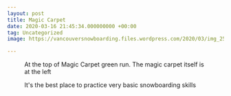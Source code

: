 ```yaml
---
layout: post
title: Magic Carpet
date: 2020-03-16 21:45:34.000000000 +00:00
tag: Uncategorized
image: https://vancouversnowboarding.files.wordpress.com/2020/03/img_2594.jpg

---
```

<!-- wp:image -->
<figure class="wp-block-image"><img src="https://lh3.googleusercontent.com/cdf8zyUcjohk3m0QgWjB6XqoEzEvzibkL7LJAGefutgUMR8i_0SJsVOPHHxeG_P6zj8xfAFwwAjJhuC671FKUdSCBFN_K-OxBBIFcaMZXH_y4KDx6TDsf-dkFSy0vkkcppXFGIT4p6ejrPwChL-bN0TwTAYbP_2E5xjZmWMP3SV8K_TAPJxPxi-5JsfC0hNfU9wRWES9PPeZTeiqAzvv84KN5vVgTweoxaTSzb5QsGXNAZaAx3DjlmSIbHfQ-0z11PK-yE10elT7pOaMM1YH_qt970bczksWxndW6pCFHn4xXWO8b5dMfYJSBJKU6eW5U3luqMj6J0lDaMjJD7DOcvn2ma94TZFSbbCPNunmuHrQCXBsy9v_7gqQPV6q4w653vni8QYxXfkIy5O3ZQKoI9KjS_5BFSXQw3MEVm1Irl5P4PXVE5XL2B3RSQuJrzA4PuvpHswzh3ORLdXilCjIqFeijJP-727Piptmsu-kAPYDgysQ8xv8w22-mmxKUOwXBtBmVkMat3yDo0GuJ6deU2tNsvbqR_elM53XII7mRb2EpNH7Ldgb5wLdVSraTen_e4WfwMQ3P42Gjd1jzvGjwv35wPmIdPYKh9dyplkPFrOIK_KT4Kq9161i7BXczDP6m5Es5eYaaJ2XFC7b0QyTESvXdz4Rgpm1x2-MlkI0owzerKLOb6WmCciO9kGCCZIhVU962oBicvTM4Ne1DG7Bmn6boYjRuTn6_8D4hqTQ_N4K4z12sSfMDQ=w1824-h1368-no" alt="" /><figcaption>At the top of Magic Carpet green run. The magic carpet itself is at the left</figcaption></figure>
<!-- /wp:image -->

<!-- wp:image -->
<figure class="wp-block-image"><img src="https://lh3.googleusercontent.com/5fr-uZKJ__-W1zdaLmWzPPxZUQteJ2SrrIH96gLnOfzHin2DSe2V4krCo5ZeOeJS9p49a6a88k5p5Oy5uG0KzVXfbC4wWfuVLE6wfMKhIluLx5cwoang_wvaDLdFzUoBpPJpqcrzOlSn2OIVH2zVrnZBBucu-3hLidn9UHf81tpWpiRqSyXgSPZcC_Ygjg5c3FrquD1rXblTIUGP5evva8Q_3w8OL2UngNC_V_D8oCta8zEhvCIzMLxum_XWrJ_oG-NEGfKxC7d17M_R8G0R-VS-QwC_x35Wkffs2-dUD5S4tpu4GczpOF9QY6k6eY-eVIQ_AraBFJryaWHRNC7wRaPlBP5CMG-TnFW_DFemoIYx5-Z5c-DFMkW8YXptZhICcuWIDrQ8H27WQHiPUl6xiKqL6qf1n_i-7NqS4JACX2JjrJ82q2uAfNf5bLc9rDcY_iRQ4moaOoSgJfZJoPXgFj2RL7FQ80uZN1eZX-pKJmkVtxLtHrnWpHWb_5oJsP2bdjeHObghYoVYcrnFXcXq9fPVJ4w0-TqkntU6J52z_n56owKr39sg1IhwxlIEg9Hego_j9iFRK3KwEW_RLHZyynr1tgSSVnBskvbH5JDoAcNzvaVx0o8y_XwMvNIFpoKbGfhNBhwSnwhOITZHxRfbmKEvp7dLL_7kYNB53ie7x5V9DRIl_zVE_z1mTZo_0d1BLcJw7U5wEQqSU-oOlGpbL8Qw8Wd3_mnS1cHWA-dWWcQ2TPAWS4Yk0XE=w1824-h1368-no" alt="" /><figcaption>It's the best place to practice very basic snowboarding skills</figcaption></figure>
<!-- /wp:image -->
